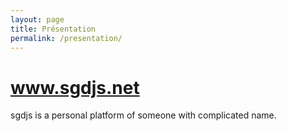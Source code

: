 ```yaml
---
layout: page
title: Présentation
permalink: /presentation/
---
```


# www.sgdjs.net

sgdjs is a personal platform of someone with complicated name.
